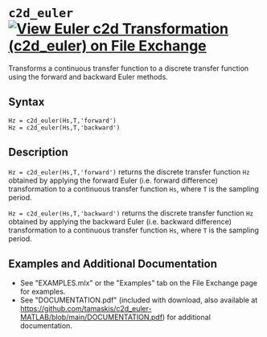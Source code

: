 # `c2d_euler` [![View Euler c2d Transformation (c2d_euler) on File Exchange](https://www.mathworks.com/matlabcentral/images/matlab-file-exchange.svg)](https://www.mathworks.com/matlabcentral/fileexchange/90267-euler-c2d-transformation-c2d_euler)

Transforms a continuous transfer function to a discrete transfer function using the forward and backward Euler methods.



## Syntax

`Hz = c2d_euler(Hs,T,'forward')` \
`Hz = c2d_euler(Hs,T,'backward')`


## Description

`Hz = c2d_euler(Hs,T,'forward')` returns the discrete transfer function `Hz` obtained by applying the forward Euler (i.e. forward difference) transformation to a continuous transfer function `Hs`, where `T` is the sampling period.

`Hz = c2d_euler(Hs,T,'backward')` returns the discrete transfer function `Hz` obtained by applying the backward Euler (i.e. backward difference) transformation to a continuous transfer function `Hs`, where `T` is the sampling period.


## Examples and Additional Documentation

   -  See "EXAMPLES.mlx" or the "Examples" tab on the File Exchange page for examples.
   -  See "DOCUMENTATION.pdf" (included with download, also available at https://github.com/tamaskis/c2d_euler-MATLAB/blob/main/DOCUMENTATION.pdf) for additional documentation.
